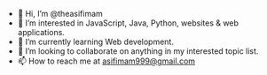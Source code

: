 - 👋 Hi, I’m @theasifimam
- 👀 I’m interested in JavaScript, Java, Python, websites & web applications.
- 🌱 I’m currently learning Web development.
- 💞️ I’m looking to collaborate on anything in my interested topic list.
- 📫 How to reach me at asifimam999@gmail.com

<!---
theasifimam/theasifimam is a ✨ special ✨ repository because its `README.md` (this file) appears on your GitHub profile.
You can click the Preview link to take a look at your changes.
--->
